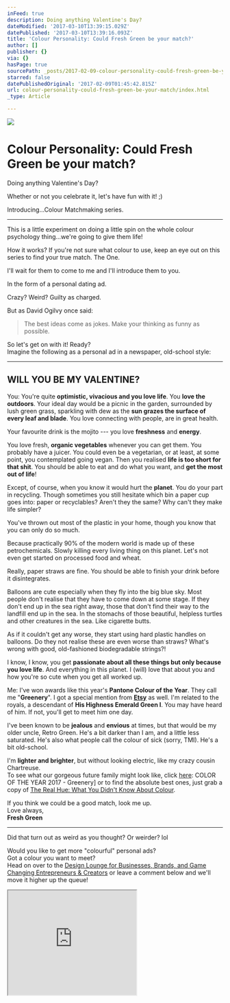 ```yaml
---
inFeed: true
description: Doing anything Valentine's Day?
dateModified: '2017-03-10T13:39:15.029Z'
datePublished: '2017-03-10T13:39:16.093Z'
title: 'Colour Personality: Could Fresh Green be your match?'
author: []
publisher: {}
via: {}
hasPage: true
sourcePath: _posts/2017-02-09-colour-personality-could-fresh-green-be-your-match.md
starred: false
datePublishedOriginal: '2017-02-09T01:45:42.815Z'
url: colour-personality-could-fresh-green-be-your-match/index.html
_type: Article

---
```

![](https://imgflo.herokuapp.com/graph/2b2431f8e7ba7b0/b37adc264f346ea36e734f481403ddca/croprotate.png?cropheight=807&cropwidth=1200&degrees=0&input=https%3A%2F%2Fthe-grid-user-content.s3-us-west-2.amazonaws.com%2Fe3ab5e30-18ce-4a41-a376-f5e9d759afee.png&x=0&y=197)

# Colour Personality: Could Fresh Green be your match?

Doing anything Valentine's Day?

Whether or not you celebrate it, let's have fun with it! ;)

Introducing...Colour Matchmaking series. 

---

This is a little experiment on doing a little spin on the whole colour psychology thing...we're going to give them life!

How it works? If you're not sure what colour to use, keep an eye out on this series to find your true match. The One.

I'll wait for them to come to me and I'll introduce them to you.

In the form of a personal dating ad.

Crazy? Weird? Guilty as charged.

But as David Ogilvy once said:

> The best ideas come as jokes. Make your thinking as funny as possible.

So let's get on with it! Ready?  
Imagine the following as a personal ad in a newspaper, old-school style:

---

## **WILL YOU BE MY VALENTINE?**

You: You're quite **optimistic, vivacious and you love life**. You **love the outdoors**. Your ideal day would be a picnic in the garden, surrounded by lush green grass, sparkling with dew as the **sun grazes the surface of every leaf and blade**. You love connecting with people, are in great health.

Your favourite drink is the mojito --- you love **freshness** and **energy**.

You love fresh, **organic vegetables** whenever you can get them. You probably have a juicer. You could even be a vegetarian, or at least, at some point, you contemplated going vegan. Then you realised **life is too short for that shit**. You should be able to eat and do what you want, and **get the most out of life**!

Except, of course, when you know it would hurt the **planet**. You do your part in recycling. Though sometimes you still hesitate which bin a paper cup goes into: paper or recyclables? Aren't they the same? Why can't they make life simpler?

You've thrown out most of the plastic in your home, though you know that you can only do so much.

Because practically 90% of the modern world is made up of these petrochemicals. Slowly killing every living thing on this planet. Let's not even get started on processed food and wheat.

Really, paper straws are fine. You should be able to finish your drink before it disintegrates.

Balloons are cute especially when they fly into the big blue sky. Most people don't realise that they have to come down at some stage. If they don't end up in the sea right away, those that don't find their way to the landfill end up in the sea. In the stomachs of those beautiful, helpless turtles and other creatures in the sea. Like cigarette butts.

As if it couldn't get any worse, they start using hard plastic handles on balloons. Do they not realise these are even worse than straws? What's wrong with good, old-fashioned biodegradable strings?!

I know, I know, you get **passionate about all these things but only because you love life**. And everything in this planet. I (will) love that about you and how you're so cute when you get all worked up.

Me: I've won awards like this year's **Pantone Colour of the Year**. They call me "**Greenery**". I got a special mention from **[Etsy][0]** as well. I'm related to the royals, a descendant of **His Highness Emerald Green I**. You may have heard of him. If not, you'll get to meet him one day.

I've been known to be **jealous** and **envious** at times, but that would be my older uncle, Retro Green. He's a bit darker than I am, and a little less saturated. He's also what people call the colour of sick (sorry, TMI). He's a bit old-school.

I'm **lighter and brighter**, but without looking electric, like my crazy cousin Chartreuse.  
To see what our gorgeous future family might look like, click [here][1]: COLOR OF THE YEAR 2017 - Greenery\] or to find the absolute best ones, just grab a copy of [The Real Hue: What You Didn't Know About Colour][2].

If you think we could be a good match, look me up.   
Love always,  
**Fresh Green**

---

Did that turn out as weird as you thought? Or weirder? lol

Would you like to get more "colourful" personal ads?  
Got a colour you want to meet?  
Head on over to the [Design Lounge for Businesses, Brands, and Game Changing Entrepreneurs & Creators][3] or leave a comment below and we'll move it higher up the queue!

<iframe src="https://the-grid.github.io/ed-userhtml/?g=eJxNkMFKxDAQhu99ilDBbWE3UUEQ2-6hIOJlT95EJE0m3XTbpCTT4iK-u7O7VbzNMB_fzPyltjNTvYyxSk2zUX4YwGFMmZYoN_sApkr3iOOjEE3vWw623aPywUGIXPmFc9Mw-ojkuE-3pSDnNknKk9rqszd4j3-TMqpgR9xmZnIKrXeZXrO4JjZnXwljswyso950kVVM8xbwqYfzXfXxVbY7OUAW87eb94Joa1j2n6mPLzojVc4C4BTciVlEKoBEWDgyFDTgVtPM6gvGY1DUpkIo7xwo5EYqaLw_cAcowH081yLqA-_i1adphr66vZ4pCnqimu_4Q3rS0N18lIF27LwGbl2EgDUYHyBb_sqL5DvTXk2nS9ZsdUlkRdXvvk0Xac8qz4tSLHn9AOKKjaA" height="244" style=""></iframe>



[0]: http://etsy.com/au/shop/eightcornerscreative
[1]: https://www.pantone.com/color-of-the-year-2017
[2]: http://bit.ly/therealhue
[3]: http://gretcho.link/dlounge